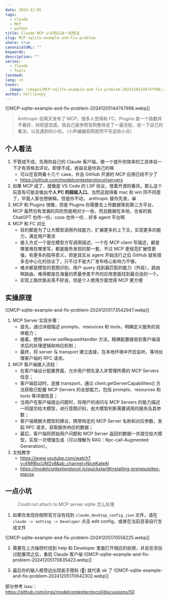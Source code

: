 ```yaml
---
date: 2024-12-05
tags:
  - Claude
  - MCP
  - python
title: Claude MCP 小示例以及一些想法
slug: MCP-sqlite-example-and-fix-problem
share: true
canonicalURL: ""
keywords: 
description: ""
series:
  - Claude
  - Tools
lastmod: 
lang: cn
Cover:
  image: /images/MCP-sqlite-example-and-fix-problem-20241205144747998.webp
author: hellloveyy
---
```

![[MCP-sqlite-example-and-fix-problem-20241205144747998.webp]]


> Anthropic 前两天发布了 MCP，很多人觉得和 FC、Plugins 是一个路数并不看好，持观望态度。我自己是参照官网整体走了一遍流程，说一下自己的看法，以及遇到的小坑。（小声蛐蛐官网居然不写这些小点）

## 个人看法

1. 不管成不成，先用你自己的 Claude 客户端，做一个提升你效率的工具体验一下才有资格去评论。即使不成，收益总是你自己的嘛
	- 可以在官网看十几个 case，并且 GitHub 开源的 MCP 应用已经不少了
	- https://github.com/modelcontextprotocol/servers
1. 如果 MCP 成了，就像是 VS Code 的 LSP 协议，借着开源的春风，那么这个玩意有可能会做出**个人 PC 的超级入口**。当然这就得看 mac 和 win 同不同意了，毕竟人家也想做嘛。但是你不动， anthropic 替你先发。😁
2. MCP 和 Plugins 很像，但是 Plugins 你需要去上传数据等到第三方平台，MCP 虽然也有泄漏的风险但是相对少一些，而且数据在本地，也省的我 ChatGPT 也传一份，coze 也传一份... 好多 agent 平台啊
3. MCP 和 FC 对比
	- 目的都是为了让大模型调用外挂能力，扩展更多的上下文，实现更多的能力，满足用户需求
	- 接入方式一个是在模型方写调用描述，一个在 MCP client 写描述，都是哪里用在哪里写，都是服务发现的那一套。不过 MCP 更规范扩展性更强，有更多的指导意义，但是其实从 agent 开始流行之后 GitHub 就有很多去中心化的协议了，只不过不是大厂发布核心影响力不够。
	- 难点都是模型的意图识别，用户 query 找到最匹配的能力（外挂），路由啊路由，难得都是在海量的质量参差不齐的应用里面找到最合适的一个。
	- 实现上孰优孰劣真不好说，但是个人使用方面觉得 MCP 更方便


## 实操原理

![[MCP-sqlite-example-and-fix-problem-20241205173542947.webp]]

1. MCP Server 实现步骤：
    - 首先，通过详细描述 prompts、resources 和 tools，明确定义服务的具体能力；
    - 接着，使用 server.setRequestHandler 方法，精确配置接收到客户端请求后的处理逻辑和响应机制；
    - 最终，将 server 与 transport 建立连接，在本地环境中开启监听，等待处理客户端的 RPC 请求。
2. MCP 客户端接入流程：
    - 在客户端设计配置界面，允许用户预先录入并管理所需的 MCP Servers 信息；
    - 客户端启动时，连接 transport，通过 client.getServerCapabilities() 方法获取已配置 MCP Servers 的全部能力，包括 prompts、resources 和 tools 等详细信息；
    - 当用户在客户端提出问题时，将用户的询问与 MCP Servers 的能力描述一同提交给大模型，进行意图识别，由大模型判断需要调用的服务及其参数；
    - 客户端根据大模型的建议，携带特定的 MCP Server 名称和对应参数，发起 RPC 请求，获取服务响应的数据；
    - 最后，客户端将原始用户问题和 MCP Server 返回的数据一并提交给大模型，实现一次增强生成（可以理解为 RAG：Rpc-call-Augmented Generation）。
3. 文档教学
	- https://www.youtube.com/watch?v=EMfBscUM2v8&ab_channel=NiceKateAI
	- https://modelcontextprotocol.io/quickstart#installing-prerequisites-macos
  

## 一点小坑

> Could not attach to MCP server sqlite 怎么处理

1. 如果你发现你按照官方没有找到 `claude_desktop_config.json` 文件，请在 `claude -> setting -> Developer` 点击 edit config，或者在当前目录自行生成文件

![[MCP-sqlite-example-and-fix-problem-20241205170556225.webp]]

2. 需要在上方操控栏找到 help 和 Developer 里面打开相应的权限，并且在添加过配置项之后，重启 Claude 客户端
![[MCP-sqlite-example-and-fix-problem-20241205170635423.webp]]

3. 最后你的输入框旁边出现扳手图标 (🔧) 就代表 ok 了
![[MCP-sqlite-example-and-fix-problem-20241205170642302.webp]] 

部分参考 issu： https://github.com/orgs/modelcontextprotocol/discussions/50